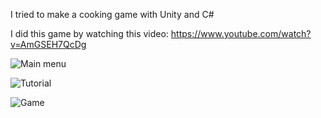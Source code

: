 I tried to make a cooking game with Unity and C#

I did this game by watching this video: https://www.youtube.com/watch?v=AmGSEH7QcDg

![Main menu](https://github.com/EgeBiyikli/KitchenChaos/assets/153232591/5f6a9d90-2d55-4802-8d0e-b041c48ac22e)

![Tutorial](https://github.com/EgeBiyikli/KitchenChaos/assets/153232591/3759bb57-d491-4e87-b10e-bfc141900061)

![Game](https://github.com/EgeBiyikli/KitchenChaos/assets/153232591/a3e7548f-0c38-49fa-af35-422c3b14fb66)
